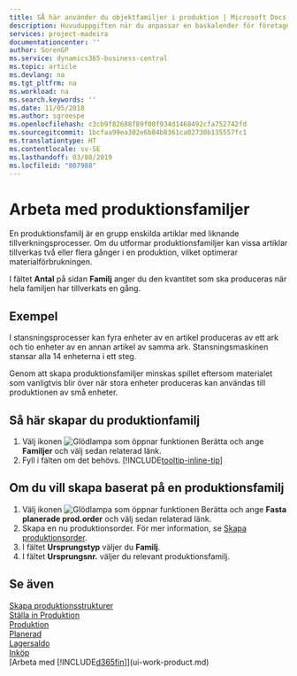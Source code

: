 ```yaml
---
title: SÅ här använder du objektfamiljer i produktion | Microsoft Docs
description: Huvuduppgiften när du anpassar en baskalender för företaget, eller någon av dess affärspartner, är att ange eventuella ändringar av status som arbetsdag eller ledig dag.
services: project-madeira
documentationcenter: ''
author: SorenGP
ms.service: dynamics365-business-central
ms.topic: article
ms.devlang: na
ms.tgt_pltfrm: na
ms.workload: na
ms.search.keywords: ''
ms.date: 11/05/2018
ms.author: sgroespe
ms.openlocfilehash: c3cb9f82688f89f00f934d1468492cfa752742fd
ms.sourcegitcommit: 1bcfaa99ea302e6b84b8361ca02730b135557fc1
ms.translationtype: HT
ms.contentlocale: sv-SE
ms.lasthandoff: 03/08/2019
ms.locfileid: "807988"
---
```

# <a name="work-with-production-families"></a>Arbeta med produktionsfamiljer
En produktionsfamilj är en grupp enskilda artiklar med liknande tillverkningsprocesser. Om du utformar produktionsfamiljer kan vissa artiklar tillverkas två eller flera gånger i en produktion, vilket optimerar materialförbrukningen.

I fältet **Antal** på sidan **Familj** anger du den kvantitet som ska produceras när hela familjen har tillverkats en gång.

## <a name="example"></a>Exempel
I stansningsprocesser kan fyra enheter av en artikel produceras av ett ark och tio enheter av en annan artikel av samma ark. Stansningsmaskinen stansar alla 14 enheterna i ett steg.

Genom att skapa produktionsfamiljer minskas spillet eftersom materialet som vanligtvis blir över när stora enheter produceras kan användas till produktionen av små enheter.

## <a name="to-set-up-a-production-family"></a>Så här skapar du produktionfamilj
1. Välj ikonen ![Glödlampa som öppnar funktionen Berätta](media/ui-search/search_small.png "Berätta vad du vill göra") och ange **Familjer** och välj sedan relaterad länk.
2. Fyll i fälten om det behövs. [!INCLUDE[tooltip-inline-tip](includes/tooltip-inline-tip_md.md)]

## <a name="to-produce-based-on-a-production-family"></a>Om du vill skapa baserat på en produktionsfamilj
1. Välj ikonen ![Glödlampa som öppnar funktionen Berätta](media/ui-search/search_small.png "Berätta vad du vill göra") och ange **Fasta planerade prod.order** och välj sedan relaterad länk.
2. Skapa en nu produktionsorder. För mer information, se [Skapa produktionsorder](production-how-to-create-production-orders.md).
3. I fältet **Ursprungstyp** väljer du **Familj**.  
4. I fältet **Ursprungsnr.** väljer du relevant produktionsfamilj.

## <a name="see-also"></a>Se även
[Skapa produktionsstrukturer](production-how-to-create-production-boms.md)  
[Ställa in Produktion](production-configure-production-processes.md)  
[Produktion](production-manage-manufacturing.md)    
[Planerad](production-planning.md)   
[Lagersaldo](inventory-manage-inventory.md)  
[Inköp](purchasing-manage-purchasing.md)  
[Arbeta med [!INCLUDE[d365fin](includes/d365fin_md.md)]](ui-work-product.md)

